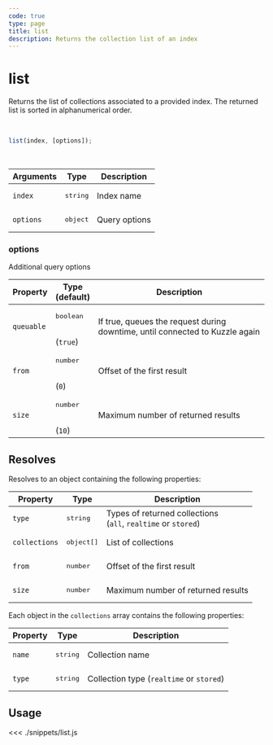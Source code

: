 ```yaml
---
code: true
type: page
title: list
description: Returns the collection list of an index
---
```


# list

Returns the list of collections associated to a provided index.
The returned list is sorted in alphanumerical order.

<br/>

```javascript
list(index, [options]);
```

<br/>

| Arguments | Type              | Description   |
| --------- | ----------------- | ------------- |
| `index`   | <pre>string</pre> | Index name    |
| `options` | <pre>object</pre> | Query options |

### options

Additional query options

| Property   | Type<br/>(default)              | Description                                                                  |
| ---------- | ------------------------------- | ---------------------------------------------------------------------------- |
| `queuable` | <pre>boolean</pre><br/>(`true`) | If true, queues the request during downtime, until connected to Kuzzle again |
| `from`     | <pre>number</pre> <br/>(`0`)    | Offset of the first result                                                   |
| `size`     | <pre>number</pre> <br/>(`10`)   | Maximum number of returned results                                           |

## Resolves

Resolves to an object containing the following properties:

| Property      | Type                | Description                                                        |
| ------------- | ------------------- | ------------------------------------------------------------------ |
| `type`        | <pre>string</pre>   | Types of returned collections <br/>(`all`, `realtime` or `stored`) |
| `collections` | <pre>object[]</pre> | List of collections                                                |
| `from`        | <pre>number</pre>   | Offset of the first result                                         |
| `size`        | <pre>number</pre>   | Maximum number of returned results                                 |

Each object in the `collections` array contains the following properties:

| Property | Type              | Description                              |
| -------- | ----------------- | ---------------------------------------- |
| `name`   | <pre>string</pre> | Collection name                          |
| `type`   | <pre>string</pre> | Collection type (`realtime` or `stored`) |

## Usage

<<< ./snippets/list.js
